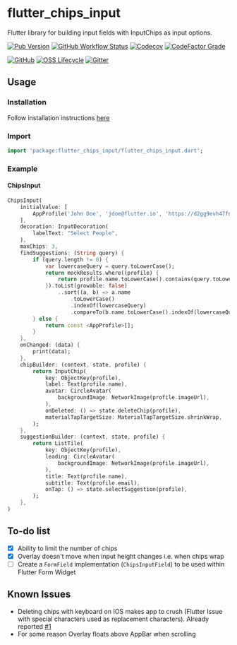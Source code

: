 # flutter_chips_input

Flutter library for building input fields with InputChips as input options.

[![Pub Version](https://img.shields.io/pub/v/flutter_chips_input?style=for-the-badge)](https://pub.dev/packages/flutter_chips_input)
[![GitHub Workflow Status](https://img.shields.io/github/workflow/status/danvick/flutter_chips_input/CI?style=for-the-badge)](https://github.com/danvick/flutter_chips_input/actions?query=workflow%3ACI)
[![Codecov](https://img.shields.io/codecov/c/github/danvick/flutter_chips_input?style=for-the-badge)](https://codecov.io/gh/danvick/flutter_chips_input/)
[![CodeFactor Grade](https://img.shields.io/codefactor/grade/github/danvick/flutter_chips_input?style=for-the-badge)](https://www.codefactor.io/repository/github/danvick/flutter_chips_input)

[![GitHub](https://img.shields.io/github/license/danvick/flutter_chips_input?style=for-the-badge)](https://github.com/danvick/flutter_chips_input/blob/master/LICENSE)
[![OSS Lifecycle](https://img.shields.io/osslifecycle/danvick/flutter_chips_input?style=for-the-badge)](#support)
[![Gitter](https://img.shields.io/gitter/room/danvick/flutter_form_builder?style=for-the-badge)](https://gitter.im/flutter_form_builder/community?utm_source=badge&utm_medium=badge&utm_campaign=pr-badge&utm_content=badge)

## Usage

### Installation

Follow installation instructions [here](https://pub.dev/packages/flutter_chips_input/install)

### Import

```dart
import 'package:flutter_chips_input/flutter_chips_input.dart';
```

### Example

#### ChipsInput

```dart
ChipsInput(
    initialValue: [
        AppProfile('John Doe', 'jdoe@flutter.io', 'https://d2gg9evh47fn9z.cloudfront.net/800px_COLOURBOX4057996.jpg')
    ],
    decoration: InputDecoration(
        labelText: "Select People",
    ),
    maxChips: 3,
    findSuggestions: (String query) {
        if (query.length != 0) {
            var lowercaseQuery = query.toLowerCase();
            return mockResults.where((profile) {
                return profile.name.toLowerCase().contains(query.toLowerCase()) || profile.email.toLowerCase().contains(query.toLowerCase());
            }).toList(growable: false)
                ..sort((a, b) => a.name
                    .toLowerCase()
                    .indexOf(lowercaseQuery)
                    .compareTo(b.name.toLowerCase().indexOf(lowercaseQuery)));
        } else {
            return const <AppProfile>[];
        }
    },
    onChanged: (data) {
        print(data);
    },
    chipBuilder: (context, state, profile) {
        return InputChip(
            key: ObjectKey(profile),
            label: Text(profile.name),
            avatar: CircleAvatar(
                backgroundImage: NetworkImage(profile.imageUrl),
            ),
            onDeleted: () => state.deleteChip(profile),
            materialTapTargetSize: MaterialTapTargetSize.shrinkWrap,
        );
    },
    suggestionBuilder: (context, state, profile) {
        return ListTile(
            key: ObjectKey(profile),
            leading: CircleAvatar(
                backgroundImage: NetworkImage(profile.imageUrl),
            ),
            title: Text(profile.name),
            subtitle: Text(profile.email),
            onTap: () => state.selectSuggestion(profile),
        );
    },
)
```

## To-do list

- [x] Ability to limit the number of chips
- [x] Overlay doesn't move when input height changes i.e. when chips wrap
- [ ] Create a `FormField` implementation (`ChipsInputField`) to be used within Flutter Form Widget

## Known Issues

- Deleting chips with keyboard on IOS makes app to crush (Flutter Issue with special characters used as replacement characters). Already reported [#1](https://github.com/danvick/flutter_chips_input/issues/1)
- For some reason Overlay floats above AppBar when scrolling
